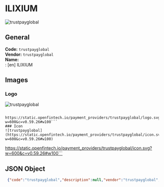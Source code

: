 # ILIXIUM 
![trustpayglobal](https://static.openfintech.io/payment_providers/trustpayglobal/logo.svg?w=600&c=v0.59.26#w100)  
## General 
**Code:** `trustpayglobal`  
**Vendor:** `trustpayglobal`  
**Name:**  
:	[en] ILIXIUM  
## Images 
### Logo 
![trustpayglobal](https://static.openfintech.io/payment_providers/trustpayglobal/logo.svg?w=600&c=v0.59.26#w100)  
```
 https://static.openfintech.io/payment_providers/trustpayglobal/logo.svg?w=600&c=v0.59.26#w100```  
### Icon 
![trustpayglobal](https://static.openfintech.io/payment_providers/trustpayglobal/icon.svg?w=600&c=v0.59.26#w100)  
```
 https://static.openfintech.io/payment_providers/trustpayglobal/icon.svg?w=600&c=v0.59.26#w100```  
## JSON Object 
```json
 {"code":"trustpayglobal","description":null,"vendor":"trustpayglobal","categories":null,"countries":null,"payment_method":null,"payout_method":null,"metadata":{"about_payments_code":"trustpayglobal"},"name":{"en":"ILIXIUM"}}```  
